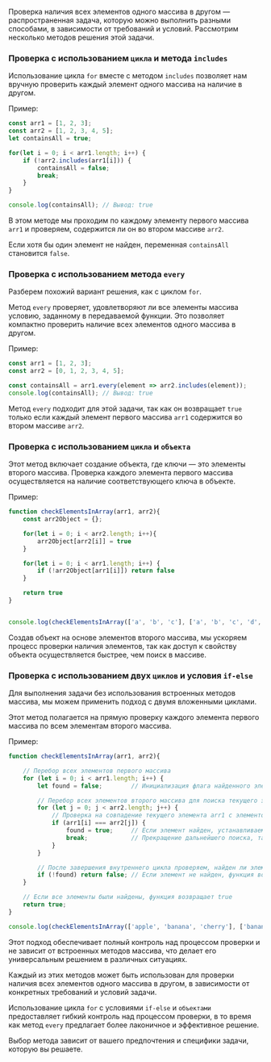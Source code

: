 Проверка наличия всех элементов одного массива в другом — распространенная задача, которую можно выполнить разными способами, в зависимости от требований и условий. Рассмотрим несколько методов решения этой задачи.

### Проверка с использованием `цикла` и метода `includes`

Использование цикла `for` вместе с методом `includes` позволяет нам вручную проверить каждый элемент одного массива на наличие в другом.

Пример:

```javascript
const arr1 = [1, 2, 3];
const arr2 = [1, 2, 3, 4, 5];
let containsAll = true;

for(let i = 0; i < arr1.length; i++) {
    if (!arr2.includes(arr1[i])) {
        containsAll = false;
        break;
    }
}

console.log(containsAll); // Вывод: true
```

В этом методе мы проходим по каждому элементу первого массива `arr1` и проверяем, содержится ли он во втором массиве `arr2`. 

Если хотя бы один элемент не найден, переменная `containsAll` становится `false`.


### Проверка с использованием метода `every`

Разберем похожий вариант решения, как с циклом `for`.

Метод `every` проверяет, удовлетворяют ли все элементы массива условию, заданному в передаваемой функции. Это позволяет компактно проверить наличие всех элементов одного массива в другом.

Пример:

```javascript
const arr1 = [1, 2, 3];
const arr2 = [0, 1, 2, 3, 4, 5];

const containsAll = arr1.every(element => arr2.includes(element));
console.log(containsAll); // Вывод: true
```

Метод `every` подходит для этой задачи, так как он возвращает `true` только если каждый элемент первого массива `arr1` содержится во втором массиве `arr2`.


### Проверка с использованием `цикла` и `объекта`

Этот метод включает создание объекта, где ключи — это элементы второго массива. Проверка каждого элемента первого массива осуществляется на наличие соответствующего ключа в объекте.

Пример:

```javascript
function checkElementsInArray(arr1, arr2){
    const arr2Object = {};

    for(let i = 0; i < arr2.length; i++){
        arr2Object[arr2[i]] = true
    }

    for(let i = 0; i < arr1.length; i++) {
        if (!arr2Object[arr1[i]]) return false
    }

    return true
}


console.log(checkElementsInArray(['a', 'b', 'c'], ['a', 'b', 'c', 'd', 'e'])); // true
```

Создав объект на основе элементов второго массива, мы ускоряем процесс проверки наличия элементов, так как доступ к свойству объекта осуществляется быстрее, чем поиск в массиве.


### Проверка с использованием двух `циклов` и условия `if-else`

Для выполнения задачи без использования встроенных методов массива, мы можем применить подход с двумя вложенными циклами. 

Этот метод полагается на прямую проверку каждого элемента первого массива по всем элементам второго массива.

Пример:

```javascript
function checkElementsInArray(arr1, arr2){

    // Перебор всех элементов первого массива
    for (let i = 0; i < arr1.length; i++) {
        let found = false;        // Инициализация флага найденного элемента как false

        // Перебор всех элементов второго массива для поиска текущего элемента arr1[i]
        for (let j = 0; j < arr2.length; j++) {
            // Проверка на совпадение текущего элемента arr1 с элементом arr2
            if (arr1[i] === arr2[j]) {
                found = true;     // Если элемент найден, устанавливаем флаг found в true
                break;            // Прекращение дальнейшего поиска, так как элемент найден
            }
        }

        // После завершения внутреннего цикла проверяем, найден ли элемент
        if (!found) return false; // Если элемент не найден, функция возвращает false
    }

    // Если все элементы были найдены, функция возвращает true
    return true;
}

console.log(checkElementsInArray(['apple', 'banana', 'cherry'], ['banana', 'cherry', 'fig', 'date', 'apple'])); // true
```

Этот подход обеспечивает полный контроль над процессом проверки и не зависит от встроенных методов массива, что делает его универсальным решением в различных ситуациях.


Каждый из этих методов может быть использован для проверки наличия всех элементов одного массива в другом, в зависимости от конкретных требований и условий задачи. 

Использование цикла `for` с условиями `if-else` и `объектами` предоставляет гибкий контроль над процессом проверки, в то время как метод `every` предлагает более лаконичное и эффективное решение. 

Выбор метода зависит от вашего предпочтения и специфики задачи, которую вы решаете.
